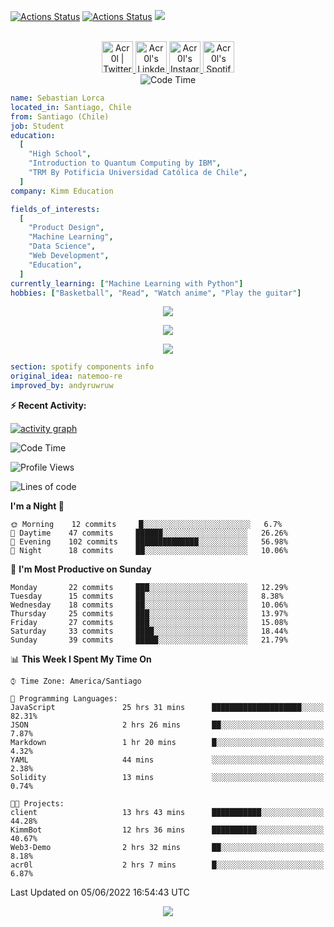 [![Actions Status](https://github.com/acr0l/acr0l/workflows/wakatime-stats/badge.svg)](https://github.com/acr0l/acr0l/actions)
[![Actions Status](https://github.com/acr0l/acr0l/workflows/update-gh-activity/badge.svg)](https://github.com/acr0l/acr0l/actions)
![](https://visitor-badge.glitch.me/badge?page_id=acr0l.acr0l)

<p align="center">
<br/>
<a href="https://twitter.com/acr0l9">
  <img alt="Acr0l | Twitter" width="50px" src="https://user-images.githubusercontent.com/43545812/144034996-602b144a-16e1-41cc-99e7-c6040b20dcaf.png"/>
</a>
<a href="https://www.linkedin.com/in/seba-lorca-g">
  <img alt="Acr0l's LinkdeIN" width="50px" src="https://user-images.githubusercontent.com/43545812/144035037-0f415fc7-9f96-4517-a370-ccc6e78a714b.png" />
</a>
<a href="https://www.instagram.com/5eb4_lg">
  <img alt="Acr0l's Instagram" width="50px" src="https://user-images.githubusercontent.com/43545812/144035088-0dfb165f-8fe0-4d13-896c-876c29d2b128.png" />
</a>
<a href="https://open.spotify.com/user/acroltime?si=8e3de699b0cb4cbb">
  <img alt="Acr0l's Spotify" width="50px" src="https://user-images.githubusercontent.com/43545812/144035120-1ad5169b-91c7-4078-bef9-6a82c733f373.png" />
</a>
<br>
<img alt="Code Time" src="https://wakatime.com/badge/github/Acr0l/sebastian-lorca-client.svg" />
</p>

```yaml
name: Sebastian Lorca
located_in: Santiago, Chile
from: Santiago (Chile)
job: Student
education:
  [
    "High School",
    "Introduction to Quantum Computing by IBM",
    "TRM By Potificia Universidad Católica de Chile",
  ]
company: Kimm Education

fields_of_interests:
  [
    "Product Design",
    "Machine Learning",
    "Data Science",
    "Web Development",
    "Education",
  ]
currently_learning: ["Machine Learning with Python"]
hobbies: ["Basketball", "Read", "Watch anime", "Play the guitar"]
```

<p align="center">
  <img alig src="https://github-profile-trophy.vercel.app/?username=acr0l&column=6&rank=SSS,SS,S,AAA,AA,A,B,C" />
</p>

<p align="center">
  <a href="https://spotify-github-profile.vercel.app/api/view?uid=11147618695&redirect=true">
    <img src="https://spotify-github-profile.vercel.app/api/view?uid=11147618695&cover_image=true&theme=default&bar_color=e3e3e3&bar_color_cover=true">
  </a>
</p>

<p align="center">
  <img src="https://acr0l.vercel.app/api/top-played">
</p>

```yaml
section: spotify components info
original_idea: natemoo-re
improved_by: andyruwruw
```

**:zap: Recent Activity:**

<!--START_SECTION:activity-->

<!--END_SECTION:activity-->

[![activity graph](https://activity-graph.herokuapp.com/graph?username=acr0l&custom_title=Seba's%20activity%20graph&theme=github-light&hide_border=true)](https://github.com/ashutosh00710/github-readme-activity-graph)

<!--START_SECTION:waka-->
![Code Time](http://img.shields.io/badge/Code%20Time-174%20hrs%201%20min-blue)

![Profile Views](http://img.shields.io/badge/Profile%20Views-67-blue)

![Lines of code](https://img.shields.io/badge/From%20Hello%20World%20I%27ve%20Written-159%20Thousand%20lines%20of%20code-blue)

**I'm a Night 🦉** 

```text
🌞 Morning    12 commits     █░░░░░░░░░░░░░░░░░░░░░░░░   6.7% 
🌆 Daytime    47 commits     ██████░░░░░░░░░░░░░░░░░░░   26.26% 
🌃 Evening    102 commits    ██████████████░░░░░░░░░░░   56.98% 
🌙 Night      18 commits     ██░░░░░░░░░░░░░░░░░░░░░░░   10.06%

```
📅 **I'm Most Productive on Sunday** 

```text
Monday       22 commits     ███░░░░░░░░░░░░░░░░░░░░░░   12.29% 
Tuesday      15 commits     ██░░░░░░░░░░░░░░░░░░░░░░░   8.38% 
Wednesday    18 commits     ██░░░░░░░░░░░░░░░░░░░░░░░   10.06% 
Thursday     25 commits     ███░░░░░░░░░░░░░░░░░░░░░░   13.97% 
Friday       27 commits     ███░░░░░░░░░░░░░░░░░░░░░░   15.08% 
Saturday     33 commits     ████░░░░░░░░░░░░░░░░░░░░░   18.44% 
Sunday       39 commits     █████░░░░░░░░░░░░░░░░░░░░   21.79%

```


📊 **This Week I Spent My Time On** 

```text
⌚︎ Time Zone: America/Santiago

💬 Programming Languages: 
JavaScript               25 hrs 31 mins      ████████████████████░░░░░   82.31% 
JSON                     2 hrs 26 mins       ██░░░░░░░░░░░░░░░░░░░░░░░   7.87% 
Markdown                 1 hr 20 mins        █░░░░░░░░░░░░░░░░░░░░░░░░   4.32% 
YAML                     44 mins             ░░░░░░░░░░░░░░░░░░░░░░░░░   2.38% 
Solidity                 13 mins             ░░░░░░░░░░░░░░░░░░░░░░░░░   0.74%

🐱‍💻 Projects: 
client                   13 hrs 43 mins      ███████████░░░░░░░░░░░░░░   44.28% 
KimmBot                  12 hrs 36 mins      ██████████░░░░░░░░░░░░░░░   40.67% 
Web3-Demo                2 hrs 32 mins       ██░░░░░░░░░░░░░░░░░░░░░░░   8.18% 
acr0l                    2 hrs 7 mins        █░░░░░░░░░░░░░░░░░░░░░░░░   6.87%

```


 Last Updated on 05/06/2022 16:54:43 UTC
<!--END_SECTION:waka-->

<p align="center">
  <img src="https://capsule-render.vercel.app/api?type=waving&color=gradient&height=60&section=footer"/>
</p>
